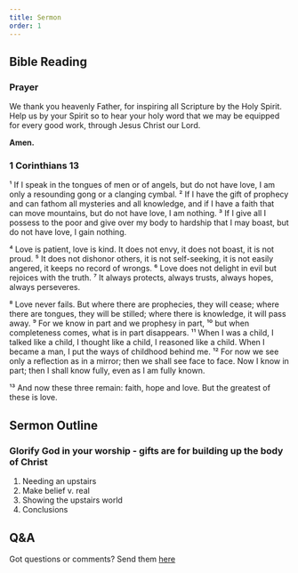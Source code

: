 ```yaml
---
title: Sermon 
order: 1
---
```


## Bible Reading

### Prayer
We thank you heavenly Father, for inspiring all Scripture by the Holy Spirit. Help us by your Spirit so to hear your holy word that we may be equipped for every good work, through Jesus Christ our Lord.  

**Amen.**


### 1 Corinthians 13

¹ If I speak in the tongues of men or of angels, but do not have love, I am only a resounding gong or a clanging cymbal. ² If I have the gift of prophecy and can fathom all mysteries and all knowledge, and if I have a faith that can move mountains, but do not have love, I am nothing. ³ If I give all I possess to the poor and give over my body to hardship that I may boast, but do not have love, I gain nothing.

⁴ Love is patient, love is kind. It does not envy, it does not boast, it is not proud. ⁵ It does not dishonor others, it is not self-seeking, it is not easily angered, it keeps no record of wrongs. ⁶ Love does not delight in evil but rejoices with the truth. ⁷ It always protects, always trusts, always hopes, always perseveres.

⁸ Love never fails. But where there are prophecies, they will cease; where there are tongues, they will be stilled; where there is knowledge, it will pass away. ⁹ For we know in part and we prophesy in part, ¹⁰ but when completeness comes, what is in part disappears. ¹¹ When I was a child, I talked like a child, I thought like a child, I reasoned like a child. When I became a man, I put the ways of childhood behind me. ¹² For now we see only a reflection as in a mirror; then we shall see face to face. Now I know in part; then I shall know fully, even as I am fully known.

¹³ And now these three remain: faith, hope and love. But the greatest of these is love.


## Sermon Outline
### Glorify God in your worship - gifts are for building up the body of Christ
1. Needing an upstairs  
2. Make belief v. real  
3. Showing the upstairs world      
4. Conclusions 
 

## Q&A
Got questions or comments? Send them [here](https://tinyurl.com/SGHACQuestionsAnswers)
